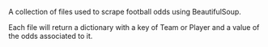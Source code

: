 A collection of files used to scrape football odds using BeautifulSoup.

Each file will return a dictionary with a key of Team or Player and a value of the odds associated to it.
